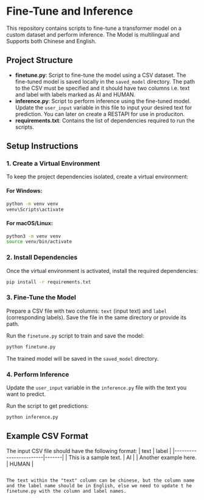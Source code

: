 
# Fine-Tune and Inference

This repository contains scripts to fine-tune a transformer model on a custom dataset and perform inference. The Model is multilingual and Supports both Chinese and English.

## Project Structure
- **finetune.py**: Script to fine-tune the model using a CSV dataset. The fine-tuned model is saved locally in the `saved_model` directory. The path to the CSV must be specified and it should have two columns i.e. text and label with labels marked as AI and HUMAN.
- **inference.py**: Script to perform inference using the fine-tuned model. Update the `user_input` variable in this file to input your desired text for prediction. You can later on create a RESTAPI for use in produciton.
- **requirements.txt**: Contains the list of dependencies required to run the scripts.

## Setup Instructions

### 1. Create a Virtual Environment
To keep the project dependencies isolated, create a virtual environment:

#### For Windows:
```bash
python -m venv venv
venv\Scripts\activate
```

#### For macOS/Linux:
```bash
python3 -m venv venv
source venv/bin/activate
```

### 2. Install Dependencies
Once the virtual environment is activated, install the required dependencies:
```bash
pip install -r requirements.txt
```

### 3. Fine-Tune the Model
Prepare a CSV file with two columns: `text` (input text) and `label` (corresponding labels). Save the file in the same directory or provide its path.

Run the `finetune.py` script to train and save the model:
```bash
python finetune.py
```
The trained model will be saved in the `saved_model` directory.

### 4. Perform Inference
Update the `user_input` variable in the `inference.py` file with the text you want to predict.

Run the script to get predictions:
```bash
python inference.py
```



## Example CSV Format
The input CSV file should have the following format:
| text                   | label |
|------------------------|-------|
| This is a sample text. | AI    |
| Another example here.  | HUMAN |
```

The text within the "text" column can be chinese, but the column name and the label name should be in English, else we need to update t he finetune.py with the column and label names.